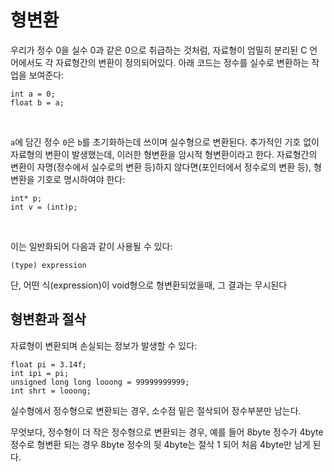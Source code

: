 # 형변환

우리가 정수 0을 실수 0과 같은 0으로 취급하는 것처럼, 자료형이 엄밀히 분리된 C 언어에서도 각 자료형간의 변환이 정의되어있다. 아래 코드는 정수를 실수로 변환하는 작업을 보여준다:

```
int a = 0;
float b = a;
```

<br/>

`a`에 담긴 정수 `0`은 `b`를 초기화하는데 쓰이며 실수형으로 변환된다. 추가적인 기호 없이 자료형의 변환이 발생했는데, 이러한 형변환을 암시적 형변환이라고 한다. 자료형간의 변환이 자명(정수에서 실수로의 변환 등)하지
않다면(포인터에서 정수로의 변환 등), 형변환을 기호로 명시하여야 한다:

```
int* p;
int v = (int)p;
```

<br/>

이는 일반화되어 다음과 같이 사용될 수 있다:

```
(type) expression
```

단, 어떤 식(expression)이 void형으로 형변환되었을때, 그 결과는 무시된다

## 형변환과 절삭

자료형이 변환되며 손실되는 정보가 발생할 수 있다:

```
float pi = 3.14f;
int ipi = pi;
unsigned long long looong = 99999999999;
int shrt = looong;
```

실수형에서 정수형으로 변환되는 경우, 소수점 밑은 절삭되어 정수부분만 남는다.

무엇보다, 정수형이 더 작은 정수형으로 변환되는 경우, 예를 들어 8byte 정수가 4byte 정수로 형변환 되는 경우 8byte 정수의 뒷 4byte는 절삭 1 되어 처음 4byte만 남게 된다.
